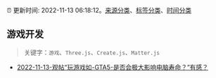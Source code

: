 :alarm_clock: 更新时间: 2022-11-13 06:18:12。[来源分类](../README.md)、[标签分类](../TAGS.md)、[时间分类](../TIMELINE.md)

## 游戏开发


> 关键字：`游戏`、`Three.js`、`Create.js`、`Matter.js`



- [2022-11-13-观帖“玩游戏如-GTA5-是否会极大影响电脑寿命？”有感？](https://www.v2ex.com/t/894861) 